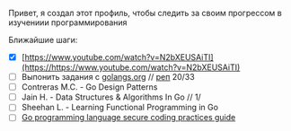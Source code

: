 Привет, я создал этот профиль, чтобы следить за своим прогрессом в изучениии программирования

Ближайшие шаги:

* [X] [https://www.youtube.com/watch?v=N2bXEUSAiTI](https://https://www.youtube.com/watch?v=N2bXEUSAiTI)
* [ ] Выпонить задания с [golangs.org](https://golangs.org) // [реп](https://https://github.com/UnderAnder/golangs.org) 20/33
* [ ] Contreras M.C. - Go Design Patterns
* [ ] Jain H. - Data Structures & Algorithms In Go // 1/
* [ ] Sheehan L. - Learning Functional Programming in Go
* [ ] [Go programming language secure coding practices guide](https://checkmarx.gitbooks.io/go-scp/)
